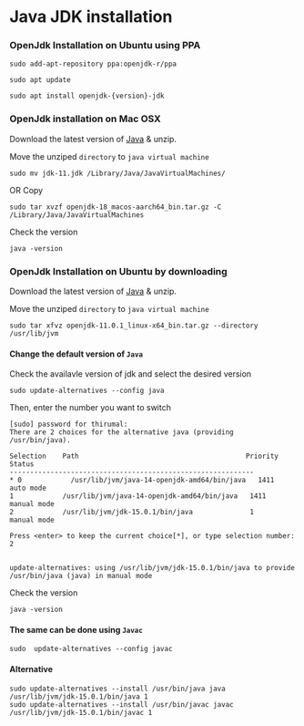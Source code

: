 # Java JDK installation

### OpenJdk Installation on Ubuntu using PPA

    sudo add-apt-repository ppa:openjdk-r/ppa
    
    sudo apt update

    sudo apt install openjdk-{version}-jdk

### OpenJdk installation on Mac OSX

Download the latest version of [Java](https://jdk.java.net/18/) & unzip.

Move the unziped `directory` to `java virtual machine`

    sudo mv jdk-11.jdk /Library/Java/JavaVirtualMachines/
    
OR Copy 

    sudo tar xvzf openjdk-18_macos-aarch64_bin.tar.gz -C /Library/Java/JavaVirtualMachines


Check the version
    
    java -version


### OpenJdk Installation on Ubuntu by downloading

Download the latest version of [Java](https://jdk.java.net/15/) & unzip.

Move the unziped `directory` to `java virtual machine`

    sudo tar xfvz openjdk-11.0.1_linux-x64_bin.tar.gz --directory /usr/lib/jvm

#### Change the default version of `Java`

Check the availavle version of jdk and select the desired version

    sudo update-alternatives --config java

Then, enter the number you want to switch

    [sudo] password for thirumal: 
    There are 2 choices for the alternative java (providing /usr/bin/java).

    Selection    Path                                         Priority   Status
    ------------------------------------------------------------
    * 0            /usr/lib/jvm/java-14-openjdk-amd64/bin/java   1411      auto mode
    1            /usr/lib/jvm/java-14-openjdk-amd64/bin/java   1411      manual mode
    2            /usr/lib/jvm/jdk-15.0.1/bin/java              1         manual mode

    Press <enter> to keep the current choice[*], or type selection number: 2


    update-alternatives: using /usr/lib/jvm/jdk-15.0.1/bin/java to provide /usr/bin/java (java) in manual mode

Check the version

    java -version

#### The same can be done using `Javac`

    sudo  update-alternatives --config javac


#### Alternative

    sudo update-alternatives --install /usr/bin/java java /usr/lib/jvm/jdk-15.0.1/bin/java 1
    sudo update-alternatives --install /usr/bin/javac javac /usr/lib/jvm/jdk-15.0.1/bin/javac 1
